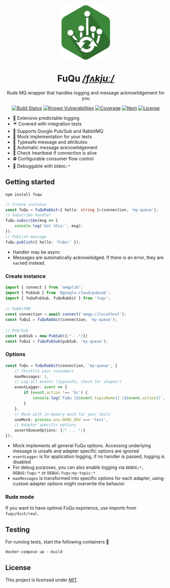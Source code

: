 <div align="center">


<img src="./resources/logo.png" height="170"/>


# FuQu _[/fʌkjuː/](https://en.wikipedia.org/wiki/Help:IPA/English)_

Rude MQ wrapper that handles logging and message acknowlidgement for you

[![Build Status](https://img.shields.io/travis/AckeeCZ/fuqu.svg?style=flat-square)](https://travis-ci.org/AckeeCZ/fuqu)
[![Known Vulnerabilities](https://img.shields.io/snyk/vulnerabilities/github/AckeeCZ/fuqu.svg?style=flat-square)](https://snyk.io/test/github/AckeeCZ/fuqu)
[![Coverage](https://img.shields.io/coveralls/github/AckeeCZ/fuqu?style=flat-square)](https://coveralls.io/github/AckeeCZ/fuqu)
[![Npm](https://img.shields.io/npm/v/fuqu.svg?style=flat-square)](https://www.npmjs.com/package/fuqu)
[![License](https://img.shields.io/github/license/AckeeCZ/fuqu.svg?style=flat-square)](https://github.com/AckeeCZ/fuqu/blob/master/LICENSE)


</div>

- 📨 Extensive predictable logging
- ☔ Covered with integration tests
- 🐇 Supports Google Pub/Sub and RabbitMQ
- 🤡 Mock implementation for your tests
- 💙 Typesafe message and attributes
- 🚦 Automatic message acknowlidgement
- 💓 Check heartbeat if connection is alive
- ⛔ Configurable consumer flow control
- 🐛 Debuggable with `DEBUG:*`

## Getting started

```bash
npm install fuqu
```

```typescript
// Create instance
const fuQu = fuQuRabbit<{ hello: string }>(connection, 'my-queue');
// Subscribe handler
fuQu.subscribe(msg => {
    console.log('Got this:', msg);
});
// Publish message
fuQu.publish({ hello: 'FuQu!' });
```

- Handler may be async
- Messages are automatically acknowledged. If there is an error, they are `nack`ed instead.

### Create instance
```typescript
import { connect } from 'amqplib';
import { PubSub } from '@google-cloud/pubsub';
import { fuQuPubSub, fuQuRabbit } from 'fuqu';

// RabbitMQ
const connection = await connect('amqp://localhost');
const fuQu1 = fuQuRabbit(connection, 'my-queue');

// Pub/Sub
const pubSub = new PubSub({/*...*/})
const fuQu1 = fuQuPubSub(pubSub, 'my-queue');
```

### Options
```typescript
const fuQu = fuQuRabbit(connection, 'my-queue', {
    // Throttle your consumers
    maxMessages: 1,
    // Log all events (typesafe, check for shapes!)
    eventLogger: event => {
        if (event.action !== 'hc') {
            console.log(`FuQu [${event.topicName}] (${event.action})`, event)
        }
    },
    // Mock with in-memory mock for your tests
    useMock: process.env.NODE_ENV === 'test',
    // Adapter specific options
    assertQueueOptions: {/* ... */}
});
```
 - Mock implements all general FuQu options. Accessing underlying message is unsafe and adapter specific options are ignored
 - `eventLogger` is for application logging, if no handler is passed, logging is disabled
 - For debug purposes, you can also enable logging via `DEBUG:*`, `DEBUG:fuqu:*` or `DEBUG:fuqu:my-topic:*`
 - `maxMessages` is transformed into specific options for each adapter, using custom adapter options might overwrite the behavior

### Rude mode
If you want to have optimal FuQu expirience, use imports from `fuqu/dist/real`.

## Testing

For running tests, start the following containers 🐳

```
docker-compose up --build
```

## License

This project is licensed under [MIT](./LICENSE).
